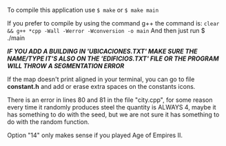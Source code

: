 To compile this application use `$ make`  or `$ make main`

If you prefer to compile by using the command g++ the command is:
`clear && g++ *cpp -Wall -Werror -Wconversion -o main`
And then just run $ ./main

***IF YOU ADD A BUILDING IN 'UBICACIONES.TXT' MAKE SURE THE NAME/TYPE IT'S ALSO ON THE 'EDIFICIOS.TXT' FILE OR THE PROGRAM WILL THROW A SEGMENTATION ERROR***

If the map doesn't print aligned in your terminal, you can go to file **constant.h** and add or erase extra spaces on the constants icons.

There is an error in lines 80 and 81 in the file "city.cpp", for some reason every time it randomly produces steel the quantity is ALWAYS 4, maybe it has something to do with the seed, but we are not sure it has something to do with the random function.

Option "14" only makes sense if you played Age of Empires II.
